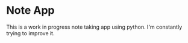 # Note App
This is a work in progress note taking app using python. I'm constantly trying to improve it. 
